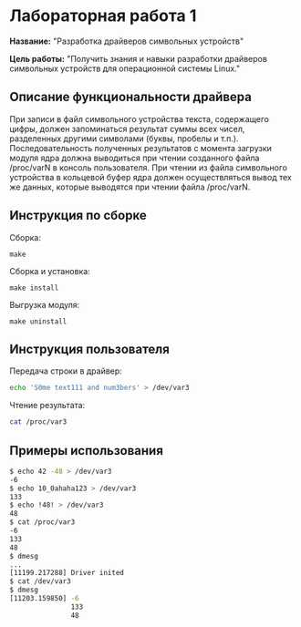 # Лабораторная работа 1

**Название:** "Разработка драйверов символьных устройств"

**Цель работы:** "Получить знания и навыки разработки драйверов символьных устройств для операционной системы Linux."

## Описание функциональности драйвера

При записи в файл символьного устройства текста, содержащего цифры, должен запоминаться результат суммы всех чисел, разделенных другими символами (буквы, пробелы и т.п.). Последовательность полученных результатов с момента загрузки модуля ядра должна выводиться при чтении созданного файла /proc/varN в консоль пользователя.
При чтении из файла символьного устройства в кольцевой буфер ядра должен осуществляться вывод тех же данных, которые выводятся при чтении файла /proc/varN.

## Инструкция по сборке

Сборка:

`make`

Сборка и установка:

`make install`

Выгрузка модуля:

`make uninstall`


## Инструкция пользователя

Передача строки в драйвер:

```bash
echo 'S0me text111 and num3bers' > /dev/var3
```

Чтение результата:

```bash
cat /proc/var3
```

## Примеры использования

```bash
$ echo 42 -48 > /dev/var3
-6
$ echo 10_0ahaha123 > /dev/var3
133
$ echo !48! > /dev/var3
48
$ cat /proc/var3
-6
133
48
$ dmesg
...
[11199.217288] Driver inited
$ cat /dev/var3
$ dmesg
[11203.159850] -6
               133
               48

```